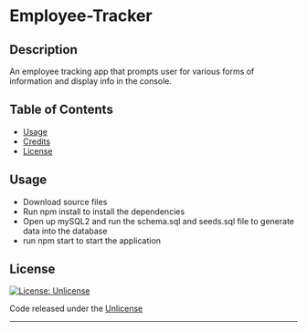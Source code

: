 # Employee-Tracker

## Description

An employee tracking app that prompts user for various forms of information and display info in the console.

## Table of Contents

* [Usage](#usage)
* [Credits](#credits)
* [License](#license)


## Usage 

* Download source files
* Run npm install to install the dependencies
* Open up mySQL2 and run the schema.sql and seeds.sql file to generate data into the database
* run npm start to start the application



## License
[![License: Unlicense](https://img.shields.io/badge/license-Unlicense-blue.svg)](http://unlicense.org/)

Code released under the [Unlicense](http://unlicense.org/)

****
